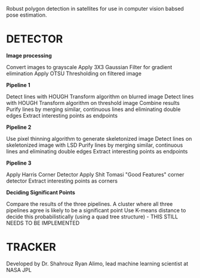 Robust polygon detection in satellites for use in computer vision babsed pose estimation.

DETECTOR
========
**Image processing**

Convert images to grayscale
Apply 3X3 Gaussian Filter for gradient elimination
Apply OTSU Thresholding on filtered image

**Pipeline 1**

Detect lines with HOUGH Transform algorithm on blurred image
Detect lines with HOUGH Transform algorithm on threshold image
Combine results
Purify lines by merging similar, continuous lines and eliminating double edges
Extract interesting points as endpoints

**Pipeline 2**

Use pixel thinning algorithm to generate skeletonized image
Detect lines on skeletonized image with LSD
Purify lines by merging similar, continuous lines and eliminating double edges
Extract interesting points as endpoints

**Pipeline 3**

Apply Harris Corner Detector
Apply Shit Tomasi "Good Features" corner detector
Extract interesting points as corners

**Deciding Significant Points**

Compare the results of the three pipelines.
A cluster where all three pipelines agree is likely to be a significant point
Use K-means distance to decide this probabilistically (using a quad tree structure)
	- THIS STILL NEEDS TO BE IMPLEMENTED

TRACKER
=======
Developed by Dr. Shahrouz Ryan Alimo, lead machine learning scientist at NASA JPL

